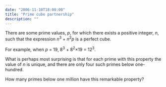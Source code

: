 ```yaml
---
date: "2006-11-10T18:00:00"
title: "Prime cube partnership"
description: ""
---
```


<p>There are some prime values, <i>p</i>, for which there exists a positive integer, <i>n</i>, such that the expression <i>n</i><sup>3</sup> + <i>n</i><sup>2</sup><i>p</i> is a perfect cube.</p>
<p>For example, when <i>p</i> = 19, 8<sup>3</sup> + 8<sup>2</sup>×19 = 12<sup>3</sup>.</p>
<p>What is perhaps most surprising is that for each prime with this property the value of <i>n</i> is unique, and there are only four such primes below one-hundred.</p>
<p>How many primes below one million have this remarkable property?</p>

